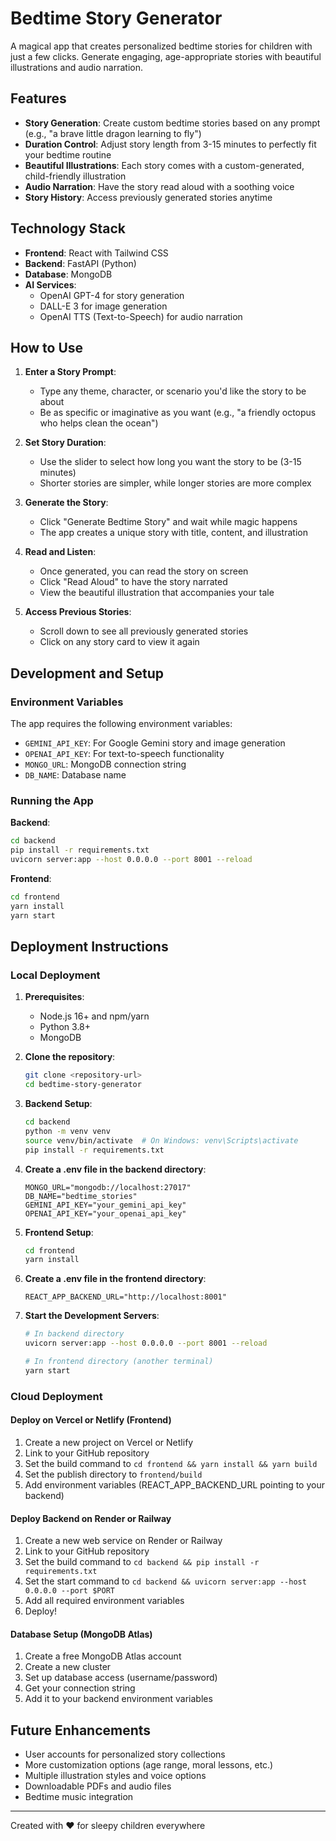 # Bedtime Story Generator

A magical app that creates personalized bedtime stories for children with just a few clicks. Generate engaging, age-appropriate stories with beautiful illustrations and audio narration.

## Features

- **Story Generation**: Create custom bedtime stories based on any prompt (e.g., "a brave little dragon learning to fly")
- **Duration Control**: Adjust story length from 3-15 minutes to perfectly fit your bedtime routine
- **Beautiful Illustrations**: Each story comes with a custom-generated, child-friendly illustration
- **Audio Narration**: Have the story read aloud with a soothing voice
- **Story History**: Access previously generated stories anytime

## Technology Stack

- **Frontend**: React with Tailwind CSS
- **Backend**: FastAPI (Python)
- **Database**: MongoDB
- **AI Services**:
  - OpenAI GPT-4 for story generation
  - DALL-E 3 for image generation
  - OpenAI TTS (Text-to-Speech) for audio narration

## How to Use

1. **Enter a Story Prompt**:
   - Type any theme, character, or scenario you'd like the story to be about
   - Be as specific or imaginative as you want (e.g., "a friendly octopus who helps clean the ocean")

2. **Set Story Duration**:
   - Use the slider to select how long you want the story to be (3-15 minutes)
   - Shorter stories are simpler, while longer stories are more complex

3. **Generate the Story**:
   - Click "Generate Bedtime Story" and wait while magic happens
   - The app creates a unique story with title, content, and illustration

4. **Read and Listen**:
   - Once generated, you can read the story on screen
   - Click "Read Aloud" to have the story narrated
   - View the beautiful illustration that accompanies your tale

5. **Access Previous Stories**:
   - Scroll down to see all previously generated stories
   - Click on any story card to view it again

## Development and Setup

### Environment Variables

The app requires the following environment variables:

- `GEMINI_API_KEY`: For Google Gemini story and image generation
- `OPENAI_API_KEY`: For text-to-speech functionality
- `MONGO_URL`: MongoDB connection string
- `DB_NAME`: Database name

### Running the App

**Backend**:
```bash
cd backend
pip install -r requirements.txt
uvicorn server:app --host 0.0.0.0 --port 8001 --reload
```

**Frontend**:
```bash
cd frontend
yarn install
yarn start
```

## Deployment Instructions

### Local Deployment

1. **Prerequisites**:
   - Node.js 16+ and npm/yarn
   - Python 3.8+
   - MongoDB

2. **Clone the repository**:
   ```bash
   git clone <repository-url>
   cd bedtime-story-generator
   ```

3. **Backend Setup**:
   ```bash
   cd backend
   python -m venv venv
   source venv/bin/activate  # On Windows: venv\Scripts\activate
   pip install -r requirements.txt
   ```

4. **Create a .env file in the backend directory**:
   ```
   MONGO_URL="mongodb://localhost:27017"
   DB_NAME="bedtime_stories"
   GEMINI_API_KEY="your_gemini_api_key"
   OPENAI_API_KEY="your_openai_api_key"
   ```

5. **Frontend Setup**:
   ```bash
   cd frontend
   yarn install
   ```

6. **Create a .env file in the frontend directory**:
   ```
   REACT_APP_BACKEND_URL="http://localhost:8001"
   ```

7. **Start the Development Servers**:
   ```bash
   # In backend directory
   uvicorn server:app --host 0.0.0.0 --port 8001 --reload

   # In frontend directory (another terminal)
   yarn start
   ```

### Cloud Deployment

#### Deploy on Vercel or Netlify (Frontend)

1. Create a new project on Vercel or Netlify
2. Link to your GitHub repository
3. Set the build command to `cd frontend && yarn install && yarn build`
4. Set the publish directory to `frontend/build`
5. Add environment variables (REACT_APP_BACKEND_URL pointing to your backend)

#### Deploy Backend on Render or Railway

1. Create a new web service on Render or Railway
2. Link to your GitHub repository
3. Set the build command to `cd backend && pip install -r requirements.txt`
4. Set the start command to `cd backend && uvicorn server:app --host 0.0.0.0 --port $PORT`
5. Add all required environment variables
6. Deploy!

#### Database Setup (MongoDB Atlas)

1. Create a free MongoDB Atlas account
2. Create a new cluster
3. Set up database access (username/password)
4. Get your connection string
5. Add it to your backend environment variables

## Future Enhancements

- User accounts for personalized story collections
- More customization options (age range, moral lessons, etc.)
- Multiple illustration styles and voice options
- Downloadable PDFs and audio files
- Bedtime music integration

---

Created with ❤️ for sleepy children everywhere
